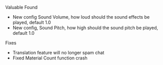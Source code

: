 Valuable Found
- New config Sound Volume, how loud should the sound effects be played, default 1.0
- New config, Sound Pitch, how high should the sound pitch be played, default 1.0

Fixes
- Translation feature will no longer spam chat
- Fixed Material Count function crash
